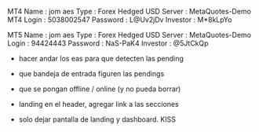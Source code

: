 MT4
Name     : jom aes
Type     : Forex Hedged USD
Server   : MetaQuotes-Demo MT4
Login    : 5038002547
Password : L@Uv2jDv
Investor : M*8kLpYo

MT5
Name     : jom aes
Type     : Forex Hedged USD
Server   : MetaQuotes-Demo
Login    : 94424443
Password : NaS-PaK4
Investor : @5JtCkQp


- hacer andar los eas para que detecten las pending
- que bandeja de entrada figuren las pendings
- que se pongan offline / online (y no pueda borrar)

- landing en el header, agregar link a las secciones
- solo dejar pantalla de landing y dashboard. KISS
